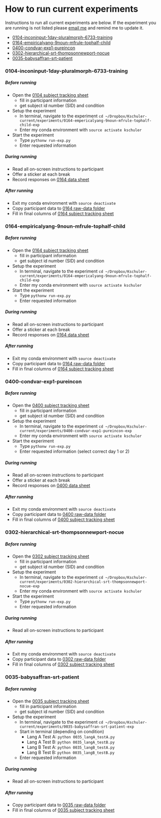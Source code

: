 # How to run current experiments
Instructions to run all current experiments are below.  If the experiment you are running is not listed please [email me](mailto:kathryn.schuler@gmail.com) and remind me to update it.

- [0104-inconinput-1day-pluralmorph-6733-training](#0104-inconinput-1day-pluralmorph-6733-training)
- [0164-empiricalyang-9noun-mfrule-tophalf-child](#0164-empiricalyang-9noun-mfrule-tophalf-child)
- [0400-condvar-exp1-pureincon](#0400-condvar-exp1-pureincon)
- [0302-hierarchical-srt-thompsonnewport-nocue](#0302-hierarchical-srt-thompsonnewport-nocue)
- [0035-babysaffran-srt-patient](#0035-babysaffran-srt-patient)

### 0104-inconinput-1day-pluralmorph-6733-training
##### Before running
- Open the [0104 subject tracking sheet](https://www.dropbox.com/s/mtp8m18hzwu0k4v/0164-empiricalyang-9noun-mfrule-tophalf-child-track.csv?dl=0)
  - fill in participant information
  - get subject id number (SID) and condition
- Setup the experiment
  - In terminal, navigate to the experiment `cd ~/Dropbox/Kschuler-current/experiments/0164-empericalyang-9noun-mfrule-tophalf-child-exp`
  - Enter my conda environment with `source activate kschuler`
- Start the experiment
  - Type `pythonw run-exp.py`
  - Enter requested information 

##### During running
- Read all on-screen instructions to participant
- Offer a sticker at each break
- Record responses on [0164 data sheet](https://www.dropbox.com/s/rbcvs9ak21dmu15/0164-empericalyang-9noun-mfrule-tophalf-child-data-sheet.docx?dl=0)

##### After running
- Exit my conda environment with `source deactivate`
- Copy participant data to [0164 raw-data folder](https://www.dropbox.com/sh/ne3y6a280gwqvqb/AABVJX9J-izvHfLeF13FXZLGa?dl=0)
- Fill in final columns of [0164 subject tracking sheet](https://www.dropbox.com/s/mtp8m18hzwu0k4v/0164-empiricalyang-9noun-mfrule-tophalf-child-track.csv?dl=0)


### 0164-empiricalyang-9noun-mfrule-tophalf-child

##### Before running
- Open the [0164 subject tracking sheet](https://www.dropbox.com/s/mtp8m18hzwu0k4v/0164-empiricalyang-9noun-mfrule-tophalf-child-track.csv?dl=0)
  - fill in participant information
  - get subject id number (SID) and condition
- Setup the experiment
  - In terminal, navigate to the experiment `cd ~/Dropbox/Kschuler-current/experiments/0164-empericalyang-9noun-mfrule-tophalf-child-exp`
  - Enter my conda environment with `source activate kschuler`
- Start the experiment
  - Type `pythonw run-exp.py`
  - Enter requested information 

##### During running
- Read all on-screen instructions to participant
- Offer a sticker at each break
- Record responses on [0164 data sheet](https://www.dropbox.com/s/rbcvs9ak21dmu15/0164-empericalyang-9noun-mfrule-tophalf-child-data-sheet.docx?dl=0)

##### After running
- Exit my conda environment with `source deactivate`
- Copy participant data to [0164 raw-data folder](https://www.dropbox.com/sh/ne3y6a280gwqvqb/AABVJX9J-izvHfLeF13FXZLGa?dl=0)
- Fill in final columns of [0164 subject tracking sheet](https://www.dropbox.com/s/mtp8m18hzwu0k4v/0164-empiricalyang-9noun-mfrule-tophalf-child-track.csv?dl=0)

### 0400-condvar-exp1-pureincon
##### Before running
- Open the [0400 subject tracking sheet]()
  - fill in participant information
  - get subject id number (SID) and condition
- Setup the experiment
  - In terminal, navigate to the experiment `cd ~/Dropbox/Kschuler-current/experiments/0400-condvar-exp1-pureincon-exp`
  - Enter my conda environment with `source activate kschuler`
- Start the experiment
  - Type `pythonw run-exp.py`
  - Enter requested information (select correct day 1 or 2)

##### During running
- Read all on-screen instructions to participant
- Offer a sticker at each break
- Record responses on [0400 data sheet]()

##### After running
- Exit my conda environment with `source deactivate`
- Copy participant data to [0400 raw-data folder]()
- Fill in final columns of [0400 subject tracking sheet]()

### 0302-hierarchical-srt-thompsonnewport-nocue
##### Before running
- Open the [0302 subject tracking sheet]()
  - fill in participant information
  - get subject id number (SID) and condition
- Setup the experiment
  - In terminal, navigate to the experiment `cd ~/Dropbox/Kschuler-current/experiments/0302-hierarchical-srt-thompsonnewport-nocue-exp`
  - Enter my conda environment with `source activate kschuler`
- Start the experiment
  - Type `pythonw run-exp.py`
  - Enter requested information 

##### During running
- Read all on-screen instructions to participant

##### After running
- Exit my conda environment with `source deactivate`
- Copy participant data to [0302 raw-data folder]()
- Fill in final columns of [0302 subject tracking sheet]()

### 0035-babysaffran-srt-patient
##### Before running
- Open the [0035 subject tracking sheet]()
  - fill in participant information
  - get subject id number (SID) and condition
- Setup the experiment
  - In terminal, navigate to the experiment `cd ~/Dropbox/Kschuler-current/experiments/0035-babysaffran-srt-patient-exp`
  - Start in terminal (depending on condition)
    - Lang A Test A: `python 0035_langA_testA.py`
    - Lang A Test B: `python 0035_langA_testB.py`
    - Lang B Test A: `python 0035_langB_testA.py`
    - Lang B Test B: `python 0035_langB_testB.py`
  - Enter requested information 

##### During running
- Read all on-screen instructions to participant

##### After running
- Copy participant data to [0035 raw-data folder]()
- Fill in final columns of [0035 subject tracking sheet]()
